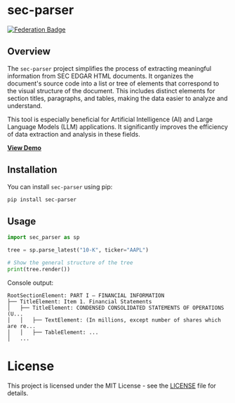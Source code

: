 # sec-parser

<a href="https://project-types.github.io/#federation">
  <img src="https://img.shields.io/badge/project%20type-federation-brightgreen" alt="Federation Badge"/>
</a>


## Overview

The `sec-parser` project simplifies the process of extracting meaningful information from SEC EDGAR HTML documents. It organizes the document's source code into a list or tree of elements that correspond to the visual structure of the document. This includes distinct elements for section titles, paragraphs, and tables, making the data easier to analyze and understand. 

This tool is especially beneficial for Artificial Intelligence (AI) and Large Language Models (LLM) applications. It significantly improves the efficiency of data extraction and analysis in these fields.

[**View Demo**](https://sec-parser-output-visualizer.app.alphanome.dev/)

## Installation

You can install `sec-parser` using pip:

```bash
pip install sec-parser
```

## Usage

```python
import sec_parser as sp

tree = sp.parse_latest("10-K", ticker="AAPL")

# Show the general structure of the tree
print(tree.render())
```
Console output:
```
RootSectionElement: PART I — FINANCIAL INFORMATION
├── TitleElement: Item 1. Financial Statements
│   ├── TitleElement: CONDENSED CONSOLIDATED STATEMENTS OF OPERATIONS (U...
│   │   ├── TextElement: (In millions, except number of shares which are re...
│   │   ├── TableElement: ...
│   ...
```

# License
This project is licensed under the MIT License - see the [LICENSE](LICENSE) file for details.
